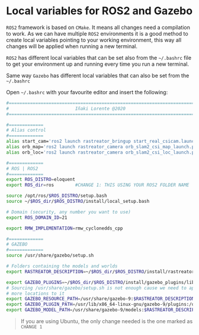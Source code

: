 # Local variables for ROS2 and Gazebo

`ROS2` framework is based on `CMake`. It means all changes need a compilation to work. As we can have multiple `ROS2` environments it is a good method to create local variables pointing to your working environment, this way all changes will be applied when running a new terminal.  

`ROS2` has different local variables that can be set also from the `~/.bashrc` file to get your environment up and running every time you run a new terminal.

Same way `Gazebo` has different local variables that can also be set from the `~/.bashrc` 



Open `~/.bashrc` with your favourite editor and insert the following:

```bash
#=========================================================================
#                         Iñaki Lorente @2020 
#=========================================================================

#=============
# Alias control
#=============
alias start_cam='ros2 launch rastreator_bringup start_real_csicam.launch.py'
alias orb_map='ros2 launch rastreator_camera orb_slam2_csi_map_launch.py'
alias orb_loc='ros2 launch rastreator_camera orb_slam2_csi_loc_launch.py'

#=============
# ROS | ROS2
#=============
export ROS_DISTRO=eloquent 
export ROS_dir=ros        #CHANGE 1: THIS USING YOUR ROS2 FOLDER NAME

source /opt/ros/$ROS_DISTRO/setup.bash
source ~/$ROS_dir/$ROS_DISTRO/install/local_setup.bash

# Domain (security, any number you want to use)
export ROS_DOMAIN_ID=21

export RMW_IMPLEMENTATION=rmw_cyclonedds_cpp

#=============
# GAZEBO
#=============
source /usr/share/gazebo/setup.sh

# Folders containing the models and worlds
export RASTREATOR_DESCRIPTION=~/$ROS_dir/$ROS_DISTRO/install/rastreator_description/share/rastreator_description

export GAZEBO_PLUGINS=~/$ROS_dir/$ROS_DISTRO/install/gazebo_plugins/lib
# Sourcing /usr/share/gazebo/setup.sh is not enough cause we need to append
# more locations to it
export GAZEBO_RESOURCE_PATH=/usr/share/gazebo-9:$RASTREATOR_DESCRIPTION/world:${GAZEBO_RESOURCE_PATH}
export GAZEBO_PLUGIN_PATH=/usr/lib/x86_64-linux-gnu/gazebo-9/plugins:/opt/ros/$ROS_DISTRO/lib:$GAZEBO_PLUGINS:${GAZEBO_PLUGIN_PATH}
export GAZEBO_MODEL_PATH=/usr/share/gazebo-9/models:$RASTREATOR_DESCRIPTION/model:${GAZEBO_MODEL_PATH}

```

> If you are using Ubuntu, the only change needed is the one marked as `CHANGE 1`